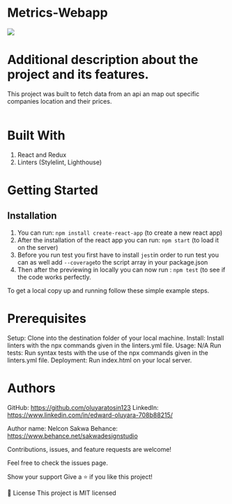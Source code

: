# Metrics-Webapp
![](https://img.shields.io/badge/Microverse-blueviolet)

# Additional description about the project and its features.

This project was built to fetch data from an api an map out specific companies location and their prices.

![]()

# Built With

1. React and Redux
2. Linters (Stylelint, Lighthouse)

# Getting Started

## Installation
1. You can run: `npm install create-react-app` (to create a new react app) 
2. After the installation of the react app you can run: `npm start` (to load it on the server)
3. Before you run test you first have to install `jest`in order to run test you can as well add `--coverage`to the script array in your package.json
4. Then after the previewing in locally you can now run : `npm test` (to see if the code works perfectly.

To get a local copy up and running follow these simple example steps.

# Prerequisites

Setup: Clone  into the destination folder of your local machine.
Install: Install linters with the npx commands given in the linters.yml file.
Usage: N/A
Run tests: Run syntax tests with the use of the npx commands given in the linters.yml file.
Deployment: Run index.html on your local server.

# Authors

GitHub: https://github.com/oluyaratosin123
LinkedIn: https://www.linkedin.com/in/edward-oluyara-708b88215/

Author name: Nelcon Sakwa 
Behance: https://www.behance.net/sakwadesignstudio

Contributions, issues, and feature requests are welcome!

Feel free to check the issues page.

Show your support
Give a ⭐️ if you like this project!

📝 License
This project is MIT licensed